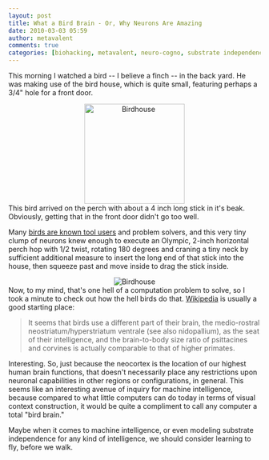 ```yaml
---
layout: post
title: What a Bird Brain - Or, Why Neurons Are Amazing
date: 2010-03-03 05:59
author: metavalent
comments: true
categories: [biohacking, metavalent, neuro-cogno, substrate independence]
---
```

This morning I watched a bird -- I believe a finch -- in the back yard. He was making use of the bird house, which is quite small, featuring perhaps a 3/4" hole for a front door.
<div align="center"><img src="http://metavalent.com/assets/images/birdhouse.empty.jpg" width="200" alt="Birdhouse" /></div>
This bird arrived on the perch with about a 4 inch long stick in it's beak. Obviously, getting that in the front door didn't go too well. 

Many <a href="http://en.wikipedia.org/wiki/Bird_intelligence">birds are known tool users</a> and problem solvers, and this very tiny clump of neurons knew enough to execute an Olympic, 2-inch  horizontal perch hop with 1/2 twist, rotating 180 degrees and craning a tiny neck by sufficient additional measure to insert the long end of that stick into the house, then squeeze past and move inside to drag the stick inside.
<div align="center"><img src="http://metavalent.com/assets/images/birdhouse.working.jpg" alt="Birdhouse" /></div>
Now, to my mind, that's one hell of a computation problem to solve, so I took a minute to check out how the hell birds do that. <a href="http://en.wikipedia.org/wiki/Bird_intelligence">Wikipedia</a> is usually a good starting place:<blockquote>It seems that birds use a different part of their brain, the medio-rostral neostriatum/hyperstriatum ventrale (see also nidopallium), as the seat of their intelligence, and the brain-to-body size ratio of psittacines and corvines is actually comparable to that of higher primates.</blockquote>Interesting. So, just because the neocortex is the location of our highest human brain functions, that doesn't necessarily place any restrictions upon neuronal capabilities in other regions or configurations, in general. This seems like an interesting avenue of inquiry for machine intelligence, because compared to what little computers can do today in terms of visual context construction, it would be quite a compliment to call any computer a total "bird brain."

Maybe when it comes to machine intelligence, or even modeling substrate independence for any kind of intelligence, we should consider learning to fly, before we walk.
